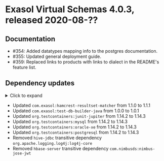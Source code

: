 # Exasol Virtual Schemas 4.0.3, released 2020-08-??

## Documentation

* #354: Added datatypes mapping info to the postgres documentation. 
* #355: Updated general deployment guide. 
* #359: Replaced links to products with links to dialect in the README's feature list.

## Dependency updates

<details>
  <summary>Click to expand</summary>
  
* Added `org.junit.jupiter:junit-jupiter:5.6.2`  
* Updated `com.exasol:virtual-schema-common-jdbc` from 5.0.2 to 5.0.3
* Updated `com.exasol:exasol-testcontainers` from 2.0.3 to 2.1.0
* Updated `mysql:mysql-connector-java` from 8.0.20 to 8.0.21
* Updated `org.apache.hbase:hbase-server` from 2.2.5 to 2.3.0
* Updated `org.mockito:mockito-junit-jupiter` from 3.3.3 to 3.4.6
* Removed `org.junit.jupiter:junit-jupiter-engine`
* Removed `org.junit.platform:junit-platform-runner`
* Removed `org.mockito.mockito-core`
* Excluded `com.fasterxml.jackson.core:jackson-databind` from `org.apache.hbase:hbase-server` to remove vulnerabilities: 
https://ossindex.sonatype.org/component/pkg:maven/com.fasterxml.jackson.core/jackson-databind@2.7.8

</details>

* Updated `com.exasol:hamcrest-resultset-matcher` from 1.1.0 to 1.1.1
* Updated `com.exasol:test-db-builder-java` from 1.0.0 to 1.0.1
* Updated `org.testcontainers:junit-jupiter` from 1.14.2 to 1.14.3
* Updated `org.testcontainers:mysql` from 1.14.2 to 1.14.3
* Updated `org.testcontainers:oracle-xe` from 1.14.2 to 1.14.3
* Updated `org.testcontainers:postgresql` from 1.14.2 to 1.14.3
* Removed `hive-jdbc` transitive dependency `org.apache.logging.log4j:log4j-core`
* Removed `hbase-server` transitive dependency `com.nimbusds:nimbus-jose-jwt`
